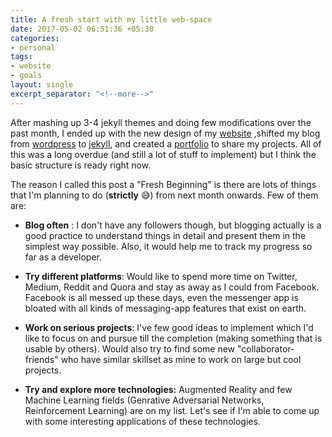```yaml
---
title: A fresh start with my little web-space
date: 2017-05-02 06:51:36 +05:30
categories:
- personal
tags:
- website
- goals
layout: single
excerpt_separator: "<!--more-->"
---
```

After mashing up 3-4 jekyll themes and doing few modifications over the past month, I ended up with the new design of my [website](http://www.github.io) ,shifted my blog from [wordpress](https://www.satwikkansal.wordpress.com) to [jekyll](http://satwikkansal.github.io/blog), and created a [portfolio](http://satwikkansal.github.io/projects) to share my projects. All of this was a long overdue (and still a lot of stuff to implement) but I think the basic structure is ready right now. 

The reason I called this post a "Fresh Beginning" is <!--more--> there are lots of things that I'm planning to do (**strictly** :sweat_smile:) from next month onwards. Few of them are:

- **Blog often** : I don't have any followers though, but blogging actually is a good practice to understand things in detail and present them in the simplest way possible. Also, it would help me to track my progress so far as a developer.

- **Try different platforms**: Would like to spend more time on Twitter, Medium, Reddit and Quora and stay as away as I could from Facebook. Facebook is all messed up these days, even the messenger app is bloated with all kinds of messaging-app features that exist on earth. 

- **Work on serious projects**: I've few good ideas to implement which I'd like to focus on and pursue till the completion (making something that is usable by others). Would also try to find some new "collaborator-friends" who have similar skillset as mine to work on large but cool projects.

- **Try and explore more technologies:** Augmented Reality and few Machine Learning fields (Genrative Adversarial Networks, Reinforcement Learning) are on my list. Let's see if I'm able to come up with some interesting applications of these technologies.

